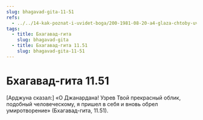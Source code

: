 ```yaml
---
slug: bhagavad-gita-11-51
refs:
  - ../../14-kak-poznat-i-uvidet-boga/200-1981-08-20-a4-glaza-chtoby-uvidet-boga-prihod-madhava-maharadzha-v-gaudiya-math.md
tags:
  - title: Бхагавад-гита
    slug: bhagavad-gita
  - title: Бхагавад-гита 11.51
    slug: bhagavad-gita-11-51
---
```


# Бхагавад-гита 11.51

[Арджуна сказал:] «О Джанардана! Узрев Твой прекрасный облик, подобный человеческому, я пришел в себя и вновь обрел умиротворение» (Бхагавад-гита, 11.51).


